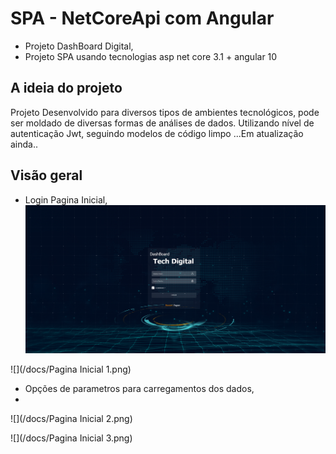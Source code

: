# SPA - NetCoreApi com Angular

- Projeto DashBoard Digital, 
- Projeto SPA usando tecnologias asp net core 3.1 + angular 10

## A ideia do projeto
Projeto Desenvolvido para diversos tipos de ambientes tecnológicos, pode ser moldado de diversas formas de análises de dados. Utilizando nível de autenticação Jwt, seguindo modelos de código limpo ...Em atualização ainda..

## Visão geral
- Login Pagina Inicial, 
![](/docs/TelaLogin.png)

![](/docs/Pagina Inicial 1.png)
- Opções de parametros para carregamentos dos dados, 
- 
![](/docs/Pagina Inicial 2.png)

![](/docs/Pagina Inicial 3.png)
